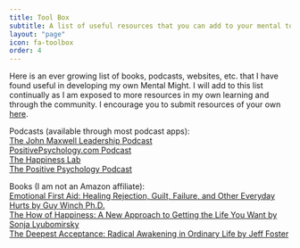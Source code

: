 ```yaml
---
title: Tool Box
subtitle: A list of useful resources that you can add to your mental toolbox
layout: "page"
icon: fa-toolbox
order: 4
---
```


Here is an ever growing list of books, podcasts, websites, etc. that I have found useful in developing my own Mental Might. I will add to this list continually as I am exposed to more resources in my own learning and through the community. I encourage you to submit resources of your own <a href="https://mentalmight.github.io/#contact">here</a>.

Podcasts (available through most podcast apps):<br>
<a href="https://johnmaxwellleadershippodcast.com/ target=_blank">The John Maxwell Leadership Podcast</a><br>
<a href="https://positivepsychology.com/?s=podcast target=_blank">PositivePsychology.com Podcast</a><br>
<a href="https://www.happinesslab.fm/ target=_blank">The Happiness Lab</a><br>
<a href="http://strengthsphoenix.com/listen target=_blank">The Positive Psychology Podcast</a><br>

Books (I am not an Amazon affiliate):<br>
<a href ="https://www.amazon.com/dp/0142181072/?coliid=ICTO2L4JXMN4W&colid=17VFBIT1OQQCO&psc=1&ref_=lv_ov_lig_dp_it target=_blank">Emotional First Aid: Healing Rejection, Guilt, Failure, and Other Everyday Hurts by Guy Winch Ph.D.</a><br>
<a href="https://www.amazon.com/dp/0143114956/?coliid=I1UNI51H6PD8Y7&colid=17VFBIT1OQQCO&psc=1&ref_=lv_ov_lig_dp_it target=_blank">The How of Happiness: A New Approach to Getting the Life You Want by Sonja Lyubomirsky</a><br>
<a href="https://www.amazon.com/dp/1622038657/?coliid=IZW49DTHEXXNY&colid=17VFBIT1OQQCO&psc=1&ref_=lv_ov_lig_dp_it target=_blank">The Deepest Acceptance: Radical Awakening in Ordinary Life by Jeff Foster</a>
